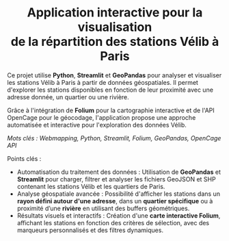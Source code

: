 <h1 align="center"> Application interactive pour la visualisation <br>de la répartition des stations Vélib à Paris</h1>

Ce projet utilise **Python**, **Streamlit** et **GeoPandas** pour analyser et visualiser les stations Vélib à Paris à partir de données géospatiales. Il permet d'explorer les stations disponibles en fonction de leur proximité avec une adresse donnée, un quartier ou une rivière. 

Grâce à l'intégration de **Folium** pour la cartographie interactive et de l'API OpenCage pour le géocodage, l'application propose une approche automatisée et interactive pour l'exploration des données Vélib.

*Mots clés : Webmapping, Python, Streamlit, Folium, GeoPandas, OpenCage API*


Points clés :
- Automatisation du traitement des données : Utilisation de **GeoPandas** et **Streamlit** pour charger, filtrer et analyser les fichiers GeoJSON et SHP contenant les stations Vélib et les quartiers de Paris.  
- Analyse géospatiale avancée : Possibilité d'afficher les stations dans un **rayon défini autour d'une adresse**, dans un **quartier spécifique** ou à proximité d’une **rivière** en utilisant des buffers géométriques.  
- Résultats visuels et interactifs : Création d'une **carte interactive Folium**, affichant les stations en fonction des critères de sélection, avec des marqueurs personnalisés et des filtres dynamiques.  
